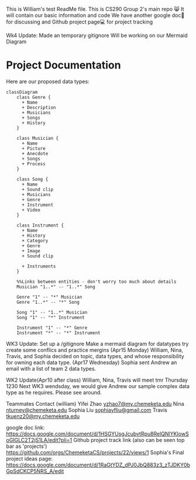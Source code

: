 This is William's test ReadMe file.
This is CS290 Group 2's main repo 😸
It will contain our basic information and code
We have another google doc📄 for discussing and Github project page💻 for project tracking

Wk4 Update: Made an temporary gitignore
    Will be working on our Mermaid Diagram

# Project Documentation
Here are our proposed data types:
```mermaid
classDiagram 
    class Genre {
      + Name
      + Description
      + Musicians
      + Songs
      + History
    }

    class Musician {
      + Name
      + Picture
      + Anecdote
      + Songs
      + Process
    }

    class Song {
      + Name
      + Sound clip
      + Musicians
      + Genre
      + Instrument
      + Video
    }

    class Instrument {
      + Name
      + History
      + Category
      + Genre
      + Image
      + Sound clip
      
      + Instruments
    }

    %%Links between entities - don't worry too much about details
    Musician "1..*" -- "1..*" Song 

    Genre "1" -- "*" Musician
    Genre "1..*" -- "*" Song

    Song "1" -- "1..*" Musician
    Song "1" -- "*" Instrument

    Instrument "1" -- "*" Genre
    Instrument "*" -- "*" Instrument
```

WK3 Update:
Set up a /gitignore
Make a mermaid diagram for datatypes
try create some conflics and practice mergins
(Apr15 Monday) William, Nina, Travis, and Sophia decided on topic, data types, and whose responsibility for owning each data type. 
(Apr17 Wednesday) Sophia sent Andrew an email with a list of team 2 data types.

WK2 Update(Apr10 after class)
William, Nina, Travis will meet tmr Thursday 1230
Next WK3 wendsday, we would give Andrew our sample complex data type as he requires.
Please see around.


Teammates Contact
(william) Yifei Zhao
yzhao7@my.chemeketa.edu
Nina
nturney@chemeketa.edu
Sophia Liu
sophiayfliu@gmail.com
Travis
tkuenz20@my.chemeketa.edu

google doc link:
https://docs.google.com/document/d/1HSGYUsgJcubvtRpu8RelQNlYKIowSoGIGLC2T2jS1LA/edit?pli=1
Github project track link (also can be seen top bar as 'projects')
https://github.com/orgs/ChemeketaCS/projects/22/views/1
Sophia's Final project ideas page:
https://docs.google.com/document/d/1RaGtYDZ_dPJ0JbQ883z3_zTJDKY0bGpSdCKCP5NRS_A/edit
